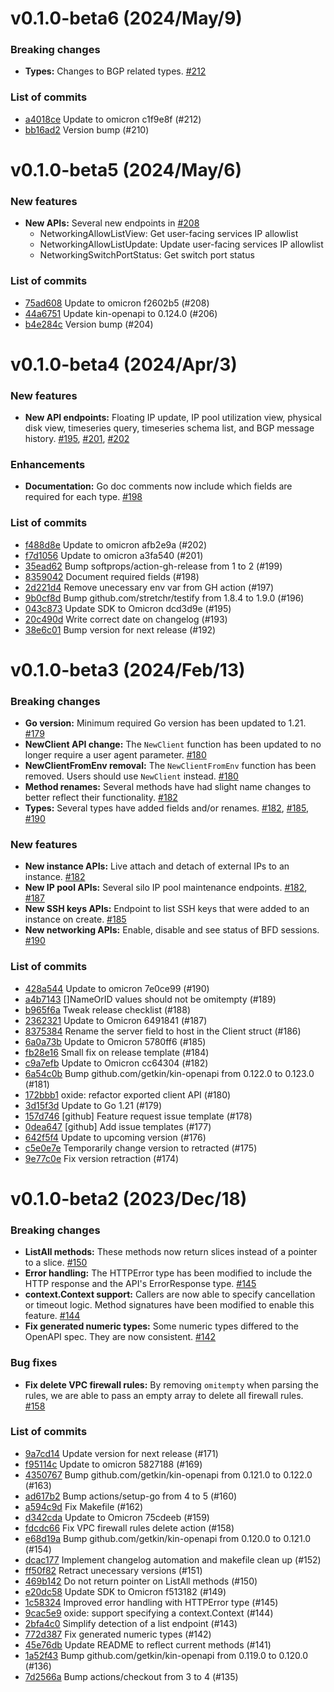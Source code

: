 # v0.1.0-beta6 (2024/May/9)

### Breaking changes

- **Types:** Changes to BGP related types. [#212](https://github.com/oxidecomputer/oxide.go/pull/212)

### List of commits

- [a4018ce](https://github.com/oxidecomputer/oxide.go/commit/a4018ce) Update to omicron c1f9e8f (#212)
- [bb16ad2](https://github.com/oxidecomputer/oxide.go/commit/bb16ad2) Version bump (#210)

# v0.1.0-beta5 (2024/May/6)

### New features

- **New APIs:** Several new endpoints in [#208](https://github.com/oxidecomputer/oxide.go/pull/208)
  - NetworkingAllowListView: Get user-facing services IP allowlist 
  - NetworkingAllowListUpdate: Update user-facing services IP allowlist 
  - NetworkingSwitchPortStatus: Get switch port status

### List of commits

- [75ad608](https://github.com/oxidecomputer/oxide.go/commit/75ad608) Update to omicron f2602b5 (#208)
- [44a6751](https://github.com/oxidecomputer/oxide.go/commit/44a6751) Update kin-openapi to 0.124.0 (#206)
- [b4e284c](https://github.com/oxidecomputer/oxide.go/commit/b4e284c) Version bump (#204)

# v0.1.0-beta4 (2024/Apr/3)

### New features

- **New API endpoints:** Floating IP update, IP pool utilization view, physical disk view, timeseries query, timeseries schema list, and BGP message history. [#195](https://github.com/oxidecomputer/oxide.go/pull/195), [#201](https://github.com/oxidecomputer/oxide.go/pull/201), [#202](https://github.com/oxidecomputer/oxide.go/pull/202)

### Enhancements

- **Documentation:** Go doc comments now include which fields are required for each type. [#198](https://github.com/oxidecomputer/oxide.go/pull/198)

### List of commits

- [f488d8e](https://github.com/oxidecomputer/oxide.go/commit/f488d8e) Update to omicron afb2e9a (#202)
- [f7d1056](https://github.com/oxidecomputer/oxide.go/commit/f7d1056) Update to omicron a3fa540 (#201)
- [35ead62](https://github.com/oxidecomputer/oxide.go/commit/35ead62) Bump softprops/action-gh-release from 1 to 2 (#199)
- [8359042](https://github.com/oxidecomputer/oxide.go/commit/8359042) Document required fields (#198)
- [2d221d4](https://github.com/oxidecomputer/oxide.go/commit/2d221d4) Remove unecessary env var from GH action (#197)
- [9b0cf8d](https://github.com/oxidecomputer/oxide.go/commit/9b0cf8d) Bump github.com/stretchr/testify from 1.8.4 to 1.9.0 (#196)
- [043c873](https://github.com/oxidecomputer/oxide.go/commit/043c873) Update SDK to Omicron dcd3d9e (#195)
- [20c490d](https://github.com/oxidecomputer/oxide.go/commit/20c490d) Write correct date on changelog (#193)
- [38e6c01](https://github.com/oxidecomputer/oxide.go/commit/38e6c01) Bump version for next release (#192)

# v0.1.0-beta3 (2024/Feb/13)

### Breaking changes

- **Go version:** Minimum required Go version has been updated to 1.21. [#179](https://github.com/oxidecomputer/oxide.go/pull/179)
- **NewClient API change:** The `NewClient` function has been updated to no longer require a user agent parameter. [#180](https://github.com/oxidecomputer/oxide.go/pull/180)
- **NewClientFromEnv removal:** The `NewClientFromEnv` function has been removed. Users should use `NewClient` instead. [#180](https://github.com/oxidecomputer/oxide.go/pull/180)
- **Method renames:** Several methods have had slight name changes to better reflect their functionality. [#182](https://github.com/oxidecomputer/oxide.go/pull/182)
- **Types:** Several types have added fields and/or renames. [#182](https://github.com/oxidecomputer/oxide.go/pull/182), [#185](https://github.com/oxidecomputer/oxide.go/pull/185), [#190](https://github.com/oxidecomputer/oxide.go/pull/190)

### New features

- **New instance APIs:** Live attach and detach of external IPs to an instance. [#182](https://github.com/oxidecomputer/oxide.go/pull/182)
- **New IP pool APIs:** Several silo IP pool maintenance endpoints. [#182](https://github.com/oxidecomputer/oxide.go/pull/182), [#187](https://github.com/oxidecomputer/oxide.go/pull/187)
- **New SSH keys APIs:** Endpoint to list SSH keys that were added to an instance on create. [#185](https://github.com/oxidecomputer/oxide.go/pull/185)
- **New networking APIs:** Enable, disable and see status of BFD sessions. [#190](https://github.com/oxidecomputer/oxide.go/pull/190)

### List of commits

- [428a544](https://github.com/oxidecomputer/oxide.go/commit/428a544) Update to omicron 7e0ce99 (#190)
- [a4b7143](https://github.com/oxidecomputer/oxide.go/commit/a4b7143) []NameOrID values should not be omitempty (#189)
- [b965f6a](https://github.com/oxidecomputer/oxide.go/commit/b965f6a) Tweak release checklist (#188)
- [2362321](https://github.com/oxidecomputer/oxide.go/commit/2362321) Update to Omicron 6491841 (#187)
- [8375384](https://github.com/oxidecomputer/oxide.go/commit/8375384) Rename the server field to host in the Client struct (#186)
- [6a0a73b](https://github.com/oxidecomputer/oxide.go/commit/6a0a73b) Update to Omicron 5780ff6 (#185)
- [fb28e16](https://github.com/oxidecomputer/oxide.go/commit/fb28e16) Small fix on release template (#184)
- [c9a7efb](https://github.com/oxidecomputer/oxide.go/commit/c9a7efb) Update to Omicron cc64304 (#182)
- [6a54c0b](https://github.com/oxidecomputer/oxide.go/commit/6a54c0b) Bump github.com/getkin/kin-openapi from 0.122.0 to 0.123.0 (#181)
- [172bbb1](https://github.com/oxidecomputer/oxide.go/commit/172bbb1) oxide: refactor exported client API (#180)
- [3d15f3d](https://github.com/oxidecomputer/oxide.go/commit/3d15f3d) Update to Go 1.21 (#179)
- [157d746](https://github.com/oxidecomputer/oxide.go/commit/157d746) [github] Feature request issue template (#178)
- [0dea647](https://github.com/oxidecomputer/oxide.go/commit/0dea647) [github] Add issue templates (#177)
- [642f5f4](https://github.com/oxidecomputer/oxide.go/commit/642f5f4) Update to upcoming version (#176)
- [c5e0e7e](https://github.com/oxidecomputer/oxide.go/commit/c5e0e7e) Temporarily change version to retracted (#175)
- [9e77c0e](https://github.com/oxidecomputer/oxide.go/commit/9e77c0e) Fix version retraction (#174)

# v0.1.0-beta2 (2023/Dec/18)

### Breaking changes

- **ListAll methods:** These methods now return slices instead of a pointer to a slice. [#150](https://github.com/oxidecomputer/oxide.go/pull/150)
- **Error handling:** The HTTPError type has been modified to include the HTTP response and the API's ErrorResponse type. [#145](https://github.com/oxidecomputer/oxide.go/pull/145)
- **context.Context support:** Callers are now able to specify cancellation or timeout logic. Method signatures have been modified to enable this feature. [#144](https://github.com/oxidecomputer/oxide.go/pull/144)
- **Fix generated numeric types:** Some numeric types differed to the OpenAPI spec. They are now consistent. [#142](https://github.com/oxidecomputer/oxide.go/pull/142)

### Bug fixes

- **Fix delete VPC firewall rules:** By removing `omitempty` when parsing the rules, we are able to pass an empty array to delete all firewall rules. [#158](https://github.com/oxidecomputer/terraform-provider-oxide/pull/158)

### List of commits

- [9a7cd14](https://github.com/oxidecomputer/oxide.go/commit/9a7cd14) Update version for next release (#171)
- [f95114c](https://github.com/oxidecomputer/oxide.go/commit/f95114c) Update to omicron 5827188 (#169)
- [4350767](https://github.com/oxidecomputer/oxide.go/commit/4350767) Bump github.com/getkin/kin-openapi from 0.121.0 to 0.122.0 (#163)
- [ad617b2](https://github.com/oxidecomputer/oxide.go/commit/ad617b2) Bump actions/setup-go from 4 to 5 (#160)
- [a594c9d](https://github.com/oxidecomputer/oxide.go/commit/a594c9d) Fix Makefile (#162)
- [d342cda](https://github.com/oxidecomputer/oxide.go/commit/d342cda) Update to Omicron 75cdeeb (#159)
- [fdcdc66](https://github.com/oxidecomputer/oxide.go/commit/fdcdc66) Fix VPC firewall rules delete action (#158)
- [e68d19a](https://github.com/oxidecomputer/oxide.go/commit/e68d19a) Bump github.com/getkin/kin-openapi from 0.120.0 to 0.121.0 (#154)
- [dcac177](https://github.com/oxidecomputer/oxide.go/commit/dcac177) Implement changelog automation and makefile clean up (#152)
- [ff50f82](https://github.com/oxidecomputer/oxide.go/commit/ff50f82) Retract unecessary versions (#151)
- [469b142](https://github.com/oxidecomputer/oxide.go/commit/469b142) Do not return pointer on ListAll methods (#150)
- [e20dc58](https://github.com/oxidecomputer/oxide.go/commit/e20dc58) Update SDK to Omicron f513182 (#149)
- [1c58324](https://github.com/oxidecomputer/oxide.go/commit/1c58324) Improved error handling with HTTPError type (#145)
- [9cac5e9](https://github.com/oxidecomputer/oxide.go/commit/9cac5e9) oxide: support specifying a context.Context (#144)
- [2bfa4c0](https://github.com/oxidecomputer/oxide.go/commit/2bfa4c0) Simplify detection of a list endpoint (#143)
- [772d387](https://github.com/oxidecomputer/oxide.go/commit/772d387) Fix generated numeric types (#142)
- [45e76db](https://github.com/oxidecomputer/oxide.go/commit/45e76db) Update README to reflect current methods (#141)
- [1a52f43](https://github.com/oxidecomputer/oxide.go/commit/1a52f43) Bump github.com/getkin/kin-openapi from 0.119.0 to 0.120.0 (#136)
- [7d2566a](https://github.com/oxidecomputer/oxide.go/commit/7d2566a) Bump actions/checkout from 3 to 4 (#135)

